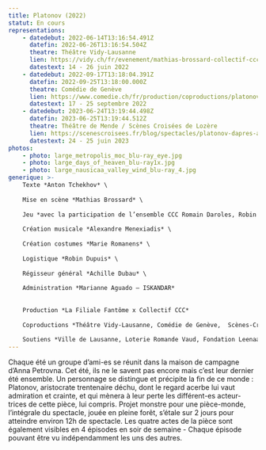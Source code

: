 ```yaml
---
title: Platonov (2022)
statut: En cours
representations:
    - datedebut: 2022-06-14T13:16:54.491Z
      datefin: 2022-06-26T13:16:54.504Z
      theatre: Théâtre Vidy-Lausanne
      lien: https://vidy.ch/fr/evenement/mathias-brossard-collectif-ccc-platonov/
      datestext: 14 - 26 juin 2022
    - datedebut: 2022-09-17T13:18:04.391Z
      datefin: 2022-09-25T13:18:00.000Z
      theatre: Comédie de Genève
      lien: https://www.comedie.ch/fr/production/coproductions/platonov-mathias-brossard
      datestext: 17 - 25 septembre 2022
    - datedebut: 2023-06-24T13:19:44.498Z
      datefin: 2023-06-25T13:19:44.512Z
      theatre: Théâtre de Mende / Scènes Croisées de Lozère
      lien: https://scenescroisees.fr/blog/spectacles/platonov-dapres-anton-tchekov/
      datestext: 24 - 25 juin 2023
photos:
    - photo: large_metropolis_moc_blu-ray_eye.jpg
    - photo: large_days_of_heaven_blu-ray1x.jpg
    - photo: large_nausicaa_valley_wind_blu-ray_4.jpg
generique: >-
    Texte *Anton Tchekhov* \
    
    Mise en scène *Mathias Brossard* \
    
    Jeu *avec la participation de l’ensemble CCC Romain Daroles, Robin Dupuis, Judith Goudal, Cécile Goussard, Magali Heu, Arnaud Huguenin, Lara Khattabi, Jonas Lambelet, Chloë Lombard, Loïc Le Cam, Loïc Le Manac’h, Adrien Mani, Mélina Martin, Alexandre Menexiadis, Leon David Salazar, Margot Van Hove* \
    
    Création musicale *Alexandre Menexiadis* \
    
    Création costumes *Marie Romanens* \
    
    Logistique *Robin Dupuis* \
    
    Régisseur général *Achille Dubau* \
    
    Administration *Marianne Aguado – ISKANDAR*
    
    
    Production *La Filiale Fantôme x Collectif CCC*
    
    Coproductions *Théâtre Vidy-Lausanne, Comédie de Genève,  Scènes-Croisées de Lozère et Théâtre de Mende*
    
    Soutiens *Ville de Lausanne, Loterie Romande Vaud, Fondation Leenaards, Fondation Jan Michalski pour l’écriture et la littérature, Fondation du Casino Barrière de Montreux, Fondation Philanthropique Famille Sandoz, Société coopérative Migros Vaud, Fondation Pierre et Nouky Bataillard, Fondation suisse des artistes interprètes SIS, Fonds d’encouragement à l’emploi des intermittent.e.s genevois.es (FEEIG), Pro Helvetia - Fondation Suisse pour la Culture, La Corodis.*
---
```


Chaque été un groupe d’ami-es se réunit dans la maison de campagne d’Anna Petrovna. Cet été, ils ne le savent pas encore mais c’est leur dernier été ensemble. Un personnage se distingue et précipite la fin de ce monde : Platonov, aristocrate trentenaire déchu, dont le regard acerbe lui vaut admiration et crainte, et qui mènera à leur perte les différent-es acteur-trices de cette pièce, lui compris. Projet monstre pour une pièce-monde, l’intégrale du spectacle, jouée en pleine forêt, s’étale sur 2 jours pour atteindre environ 12h de spectacle. Les quatre actes de la pièce sont également visibles en 4 épisodes en soir de semaine - Chaque épisode pouvant être vu indépendamment les uns des autres.
